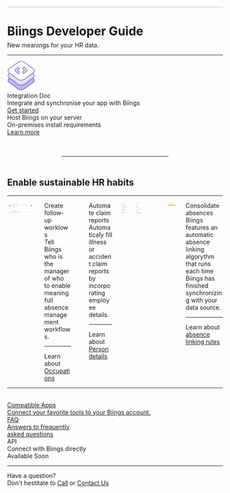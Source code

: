 
<div class="has-background-black-bis has-text-centered">
<br>
<hr class="is-visible is-large" style="border-color: transparent; background-color: rgba(0,0,0,0.25); max-width: 1080px; margin-top: 4.5rem; margin-left: auto; margin-right: auto;">
<h1 class="title is-2 is-serif has-text-white">Biings Developer Guide</h1>
<div class="subtitle has-text-centered is-4 has-text-white-ter" style="margin-top: -0.75rem;">New meanings for your HR data.</div>
<hr class="is-large">
</div>

<div class="wrapper" style="padding-top: 0;">

<div class="columns is-centered">
    <div class="column is-10">

<div href="#/integration" class="box is-large is-popping has-background-gradient-1">
    <div class="level">
    <div class="level-left">
        <div class="level-item"><img src="media/devdoc.png" width="65" class="no-zoom" style="margin-right: 1.25rem;"/></div>
        <div class="level-item">
            <div>
                <div class="title is-spaced is-3 has-text-white has-text-weight-medium">Integration Doc</div>
                <div class="subtitle is-6 has-text-light">Integrate and synchronise your app with Biings</div>
            </div>
        </div>
        </div>
        <div class="level-right">
                <a href="#/integration" class="button is-rounded is-outlined is-white is-beefy">Get started</a>
        </div>
    </div>
</div>

<div class="box is-large is-white is-raised">
    <div class="level">
        <div class="level-left">
            <div>
                <div class="title is-4 has-text-weight-semibold">Host Biings on your server</div>
                <div class="subtitle is-6 has-text-grey-dark">On-premises install requirements</div>
            </div>
        </div>
        <div class="level-right">
            <a href="#/server" class="button is-rounded is-beefy">Learn more</a>
        </div>
    </div>
</div>

</div>
</div>

<hr class="is-visible" style="width: 250px; margin: 3rem auto;">

<h2 class="title is-3 has-text-centered has-text-grey-dark has-text-weight-normal">Enable sustainable HR habits</h2>
<hr>
<div class="columns is-multiline is-centered">
    <div class="column is-5"><img src="media/workflows.png" class="no-zoom"/></div>
    <div class="column is-5">
        <div class="box">
            <div class="title is-4">Create follow-up worklows</div>
            Tell Biings who is the manager of who to enable meaningfull absence management workflows.
            <hr class="is-smaller">
            <span class="is-size-7 has-text-weight-medium">Learn about <a href="#/integration?id=relations">Occupations</a></span>
        </div>
    </div>
    <div class="column is-12"></div>
    <div class="column is-5">
        <div class="box">
            <div class="title is-4">Automate claim reports</div>
            Automaticaly fill illness or accident claim reports by incorporating employee details.
            <hr class="is-smaller">
            <span class="is-size-7 has-text-weight-medium">Learn about <a href="#/integration?id=persons">Person details</a></span>
        </div>
    </div>
    <div class="column is-5"><img src="media/claimdetail.png" class="no-zoom"/></div>
    <div class="column is-12"></div>
    <div class="column is-5"><div class="box is-white has-text-centered is-bordered"><img src="media/absencelink.png" width="200" class="no-zoom"/></div></div>
    <div class="column is-5">
        <div class="box">
            <div class="title is-4">Consolidate absences</div>
            Biings features an automatic absence linking algorythm that runs each time Biings has finished synchronizing with your data source.
            <hr class="is-smaller">
            <span class="is-size-7 has-text-weight-medium">

Learn about [absence linking rules](autolinking)

</span>
        </div>
    </div>
</div>

<hr class="is-large is-visible">
<br>

<div class="tile is-ancestor has-text-centered">
    <div class="tile is-4 is-parent">
            <div class="tile is-child box is-large is-bordered is-link">
                <a href="#/apps" class="">
                    <div class="title is-4 has-text-weight-semibold has-text-primary">Compatible Apps</div>
                    <div class="subtitle is-6 has-text-grey-dark">Connect your favorite tools to your Biings account.</div>
                </a>
            </div>
    </div>
    <div class="tile is-4 is-parent">
        <div class="tile is-child box is-large is-bordered is-link">
            <a href="https://www.biings.com/faq.html" class="">
                <div class="title is-4 has-text-weight-medium has-text-primary">FAQ</div> 
                <div class="subtitle is-6 has-text-grey-dark">Answers to frequently<br>asked questions</div>
            </a>
        </div>
    </div>
    <div class="tile is-4 is-parent">
        <div class="tile is-child box is-large is-bordered">
                <div class="title is-4 has-text-weight-medium has-text-grey">API</div> 
                <div class="subtitle is-6 has-text-grey-dark">Connect with Biings directly<br><span class="has-text-primary is-size-7">Available Soon</span></div>
        </div>
    </div>
</div>

<hr>

<div class="title is-5 has-text-centered has-text-grey-darker">Have a question?</div>
<div class="subtitle has-text-centered is-6">Don't hestitate to <a href="tel:0041263215246">Call</a> or <a href="https://www.biings.com/contact.html">Contact Us</a></div>
</div>